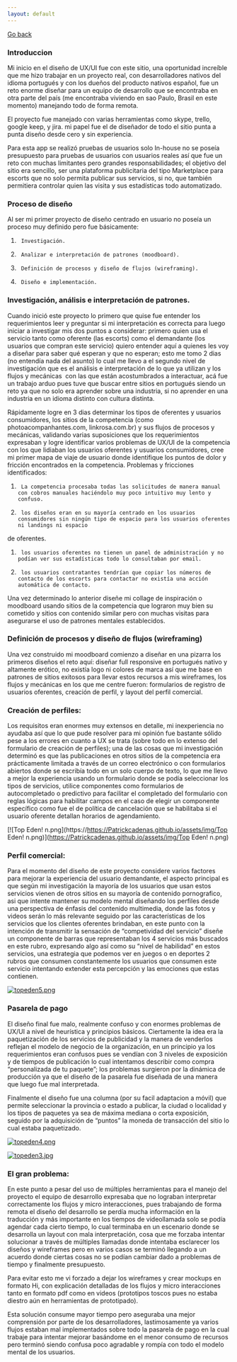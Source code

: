 ```yaml
---
layout: default
---
```

[Go back](./)

### Introduccion

Mi inicio en el diseño de UX/UI fue con este sitio, una oportunidad increíble que me hizo trabajar en un proyecto real, con desarrolladores nativos 
del idioma portugués y con los dueños del producto nativos español, fue un reto enorme diseñar para un equipo de desarrollo que se encontraba en otra 
parte del país (me encontraba viviendo en sao Paulo, Brasil en este momento) manejando todo de forma remota.
 
El proyecto fue manejado con varias herramientas como skype, trello, google keep, y jira. mi papel fue el de diseñador de todo el sitio punta a 
punta diseño desde cero y sin experiencia.
 
Para esta app se realizó pruebas de usuarios solo In-house no se poseía presupuesto para pruebas de usuarios con usuarios reales así que fue un 
reto con muchas limitantes pero grandes responsabilidades; el objetivo del sitio era sencillo, ser una plataforma publicitaria del tipo Marketplace 
para escorts que no solo permita publicar sus servicios, si no, que también permitiera controlar quien las visita y sus estadísticas todo automatizado.

 
### Proceso de diseño
 
Al ser mi primer proyecto de diseño centrado en usuario no poseía un proceso muy definido pero fue básicamente:
 
1. 		Investigación.
1.		Analizar e interpretación de patrones (moodboard).
1.		Definición de procesos y diseño de flujos (wireframing).
1.		Diseño e implementación.


### Investigación, análisis e interpretación de patrones.

Cuando inició este proyecto lo primero que quise fue entender los requerimientos leer y preguntar si mi interpretación es correcta para luego iniciar 
a investigar mis dos puntos a considerar: primero quien usa el servicio tanto como oferente (las escorts) como el demandante (los usuarios que compran 
este servicio) quiero entender aquí a quienes les voy a diseñar para saber qué esperan y que no esperan; esto me tomo 2 dias (no entendía nada del asunto)
lo cual me llevo a el segundo nivel de investigación que es el análisis e interpretación de lo que ya utilizan y los flujos y mecánicas  con las que 
están acostumbrados a interactuar, acá fue un trabajo arduo pues tuve que buscar entre sitios en portugués siendo un reto ya que no solo era aprender 
sobre una industria, si no aprender en una industria en un idioma distinto con cultura distinta.
 
Rápidamente logre en 3 dias determinar los tipos de oferentes y usuarios consumidores, los sitios de la competencia (como photoacompanhantes.com, 
linkrosa.com.br) y sus flujos de procesos y mecánicas, validando varias suposiciones que los requerimientos expresaban y logre identificar varios 
problemas de UX/UI de la competencia con los que lidiaban los usuarios oferentes y usuarios consumidores, cree mi primer mapa de viaje de usuario 
donde identifique los puntos de dolor y fricción encontrados en la competencia.
Problemas y fricciones identificados:
 
1. 		La competencia procesaba todas las solicitudes de manera manual con cobros manuales haciéndolo muy poco intuitivo muy lento y confuso.
1. 		los diseños eran en su mayoría centrado en los usuarios consumidores sin ningún tipo de espacio para los usuarios oferentes ni landings ni espacio 
de oferentes.
1. 		los usuarios oferentes no tienen un panel de administración y no podían ver sus estadísticas todo lo consultaban por email.
1. 		los usuarios contratantes tendrían que copiar los números de contacto de los escorts para contactar no existía una acción automática de contacto.

Una vez determinado lo anterior diseñe mi collage de inspiración o moodboard usando sitios de la competencia que lograron muy bien su cometido y sitios 
con contenido similar pero con muchas visitas para asegurarse el uso de patrones mentales establecidos.

### Definición de procesos y diseño de flujos (wireframing)
 
Una vez construido mi moodboard comienzo a diseñar en una pizarra los primeros diseños el reto aquí: diseñar full responsive en portugués nativo y 
altamente erótico, no existía logo ni colores de marca así que me base en patrones de sitios exitosos para llevar estos recursos a mis wireframes, 
los flujos y mecánicas en los que me centre fueron: formularios de registro de usuarios oferentes, creación de perfil, y layout del perfil comercial.

### Creación de perfiles:
 
Los requisitos eran enormes muy extensos en detalle, mi inexperiencia no ayudaba así que lo que pude resolver para mi opinión fue bastante sólido pese a los errores en cuanto a UX se trata (sobre todo en lo extenso del formulario de creación de perfiles); una de las cosas que mi investigación determinó es que las publicaciones en otros sitios de la competencia era prácticamente limitada a través de un correo electrónico o con formularios abiertos donde se escribía todo en un solo cuerpo de texto, lo que me llevo a mejor la experiencia usando un formulario donde se podía seleccionar los tipos de servicios, utilice componentes como formularios de autocompletado o predictivo para facilitar el completado del formulario con reglas lógicas para habilitar campos en el caso de elegir un componente específico como fue el de política de cancelación que se habilitaba si el usuario oferente detallan horarios de agendamiento.

[![Top Eden! n.png](https://https://Patrickcadenas.github.io/assets/img/Top Eden! n.png)](https://Patrickcadenas.github.io/assets/img/Top Eden! n.png)


### Perfil comercial:

Para el momento del diseño de este proyecto considere varios factores para mejorar la experiencia del usuario demandante, el aspecto principal es que según mi investigación la mayoría de los usuarios que usan estos servicios vienen de otros sitios en su mayoría de contenido pornografico, asi que intente mantener su modelo mental diseñando los perfiles desde una perspectiva de énfasis del contenido multimedia, donde las fotos y videos serán lo más relevante seguido por las características de los servicios que los clientes oferentes brindaban, en este punto con la intención de transmitir la sensación de “competividad del servicio” diseñe un componente de barras que representaban los 4 servicios más buscados en este rubro, expresando algo así como su “nivel de habilidad” en estos servicios, una estrategia que podemos ver en juegos o en deportes 2 rubros que consumen constantemente los usuarios que consumen este servicio intentando extender esta percepción y las emociones que estas contienen.


[![topeden5.png](https://Patrickcadenas.github.io/assets/img/topeden5.png)](https://Patrickcadenas.github.io/assets/img/topeden5.png)


### Pasarela de pago 

El diseño final fue malo, realmente confuso y con enormes problemas de UX/UI a nivel de heurística y principios básicos. Ciertamente la idea era la paquetización de los servicios de publicidad y la manera de venderlos reflejan el modelo de negocio de la organización, en un principio ya los requerimientos eran confusos pues se vendían con 3 niveles de exposición y de tiempos de publicación lo cual intentamos describir como compra “personalizada de tu paquete”; los problemas surgieron por la dinámica de producción ya que el diseño de la pasarela fue diseñada de una manera que luego fue mal interpretada.

Finalmente el diseño fue una columna (por su facil adaptacion a móvil) que permite seleccionar la provincia o estado a publicar, la ciudad o localidad y los tipos de paquetes ya sea de máxima mediana o corta exposición, seguido por la adquisición de “puntos” la moneda de transacción del sitio lo cual estaba paquetizado.



[![topeden4.png](https://Patrickcadenas.github.io/assets/img/topeden4.png)](https://Patrickcadenas.github.io/assets/img/topeden4.png)


[![topeden3.jpg](https://Patrickcadenas.github.io/assets/img/topeden3.jpg)](https://Patrickcadenas.github.io/assets/img/topeden3.jpg)


### El gran problema: 
 
En este punto a pesar del uso de múltiples herramientas para el manejo del proyecto el equipo de desarrollo expresaba que no lograban interpretar correctamente los flujos y micro interacciones, pues trabajando de forma remota el diseño del desarrollo se perdía mucha información en la traducción y más importante en los tiempos de videollamada solo se podía agendar cada cierto tiempo, lo cual terminaba en un escenario donde se desarrolla un layout con mala interpretación, cosa que me forzaba intentar solucionar a través de múltiples  llamadas donde intentaba esclarecer los diseños y wireframes pero en varios casos se terminó llegando a un acuerdo donde ciertas cosas no se podían cambiar dado a problemas de tiempo y finalmente presupuesto.
 
Para evitar esto me vi forzado a dejar los wireframes y crear mockups en formato Hi, con explicación detalladas de los flujos y micro interacciones tanto en formato pdf como en videos (prototipos toscos pues no estaba diestro aún en herramientas de prototipado).
 
Esta solución consume mayor tiempo pero aseguraba una mejor comprensión por parte de los desarrolladores, lastimosamente ya varios flujos estaban mal implementados sobre todo la pasarela de pago en la cual trabaje para intentar mejorar basándome en el menor consumo de recursos pero terminó siendo confusa poco agradable y rompía con todo el modelo mental de los usuarios.



